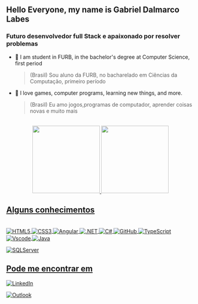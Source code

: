 ## Hello Everyone, my name is Gabriel Dalmarco Labes


### Futuro desenvolvedor full Stack e apaixonado por resolver problemas

- 🤖 I am student in FURB, in the bachelor's degree at Computer Science, first period
  > (Brasil) Sou aluno da FURB, no bacharelado em Ciências da Computação, primeiro período

- 🤎 I love games, computer programs, learning new things, and more.
  > (Brasil) Eu amo jogos,programas de computador, aprender coisas novas e muito mais 
<br>

<div align="center" margin-botton: "10rem">
  <a href="https://github.com/gameking360">
  <img height="180em" src="https://github-readme-stats.vercel.app/api?username=Gameking360&show_icons=true&theme=aura&include_all_commits=true&count_private=true"/>
  <img height="180em" src="https://github-readme-stats.vercel.app/api/top-langs/?username=Gameking360&layout=compact&langs_count=168&theme=gotham"/>
</div>

## Alguns conhecimentos

<div style= "display: inline block"><br>
  <img align="center" alt="HTML5" src="https://img.shields.io/badge/HTML5-E34F26?style=for-the-badge&logo=html5&logoColor=white">
   <img align="center" alt="CSS3" src="https://img.shields.io/badge/CSS3-1572B6?style=for-the-badge&logo=css3&logoColor=white">
    <img align="center" alt="Angular" src="https://img.shields.io/badge/Angular-DD0031?style=for-the-badge&logo=angular&logoColor=white">
   <img align="center" alt=".NET" src="https://img.shields.io/badge/.NET-5C2D91?style=for-the-badge&logo=.net&logoColor=white">
  <img align="center" alt="C#" src="https://img.shields.io/badge/C%23-239120?style=for-the-badge&logo=c-sharp&logoColor=white">
 <img align="center" alt="GitHub" src="https://img.shields.io/badge/GitHub-100000?style=for-the-badge&logo=github&logoColor=white">
   <img align="center" alt="TypeScript" src="https://img.shields.io/badge/TypeScript-007ACC?style=for-the-badge&logo=typescript&logoColor=white">
  <img align="center" alt="Vscode" src="https://img.shields.io/badge/Vscode-007ACC?style=for-the-badge&logo=visual-studio-code&logoColor=white">
   <img align="center" alt="Java" src="https://img.shields.io/badge/java-%23ED8B00.svg?style=for-the-badge&logo=openjdk&logoColor=white">
   
</div>

![SQLServer](https://img.shields.io/badge/SQLServer-%23DB2A20.svg?style=flat-square&labelColor=%23414141&logo=microsoftsqlserver&logoColor=white)

## Pode me encontrar em
[![LinkedIn](https://img.shields.io/badge/-LinkedIn-%230A66C2?style=flat-square&labelColor=%230A66C2&logo=linkedin&logoColor=black&link=https://www.linkedin.com/in/gabriel-labes-0733451b2/)](https://www.linkedin.com/in/gabriel-labes-0733451b2/)

[![Outlook](https://img.shields.io/badge/dalmarcogabriel@outlook.com-%230078D4.svg?style=flat-square&logo=microsoftoutlook&logoColor=black&link=mailto:dalmarcogabriel@outlook.com)](mailto:dalmarcogabriel@outlook.com)
